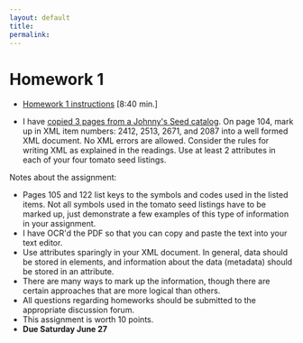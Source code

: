 ```yaml
---
layout: default
title: 
permalink:
---
```


<h1> Homework 1</h1>

- [Homework 1 instructions](https://youtu.be/hYCwJgHU-qs) [8:40 min.] 

- I have [copied 3 pages from a Johnny's Seed catalog](https://www.albany.edu/~mwolfe/ist538/homework/hw1/catalog.pdf). On page 104, mark up in XML item numbers: 2412, 2513, 2671, and 2087 into a well formed XML document. No XML errors are allowed. Consider the rules for writing XML as explained in the readings. Use at least 2 attributes in each of your four tomato seed listings.

Notes about the assignment:
- Pages 105 and 122 list keys to the symbols and codes used in the listed items. Not all symbols used in the tomato seed listings have to be marked up, just demonstrate a few examples of this type of information in your assignment.
- I have OCR'd the PDF so that you can copy and paste the text into your text editor.
- Use attributes sparingly in your XML document. In general, data should be stored in elements, and information about the data (metadata) should be stored in an attribute.
- There are many ways to mark up the information, though there are certain approaches that are more logical than others.
- All questions regarding homeworks should be submitted to the appropriate discussion forum.
- This assignment is worth 10 points.
- **Due Saturday June 27** 
